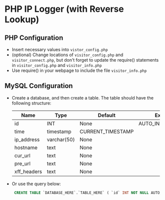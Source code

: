 # PHP IP Logger (with Reverse Lookup)

## PHP Configuration
+ Insert necessary values into ```vistor_config.php```
+ (optional) Change locations of ```visitor_config.php``` and ```visitor_connect.php```, but don't forget to update the require() statements in ```visitor_config.php``` and ```visitor_info.php```
+ Use require() in your webpage to include the file ```visitor_info.php```

## MySQL Configuration
+ Create a database, and then create a table. The table should have the following structure:

    |Name|Type|Default|Extra|
    |---|---|---|---|
    id|INT|None|AUTO_INCREMENT
    time|timestamp|CURRENT_TIMESTAMP|
    ip_address|varchar(50)|None
    hostname|text|None
    cur_url|text|None
    pre_url|text|None
    xff_headers|text|None

+ Or use the query below:

    ```sql
     CREATE TABLE `DATABASE_HERE`.`TABLE_HERE` ( `id` INT NOT NULL AUTO_INCREMENT , `time` TIMESTAMP NOT NULL DEFAULT CURRENT_TIMESTAMP , `ip_address` VARCHAR(50) NOT NULL , `hostname` VARCHAR(100) NOT NULL , `cur_url` TEXT NOT NULL , `pre_url` TEXT NOT NULL , `xff_headers` TEXT NOT NULL , PRIMARY KEY (`id`)) ENGINE = InnoDB CHARSET=utf8 COLLATE utf8_general_ci; 
     ```
